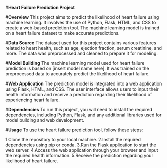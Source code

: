 #**Heart Failure Prediction Project**

#**Overview**
This project aims to predict the likelihood of heart failure using machine learning. It involves the use of Python, Flask, HTML, and CSS to create a web-based prediction tool. The machine learning model is trained on a heart failure dataset to make accurate predictions.

#**Data Source**
The dataset used for this project contains various features related to heart health, such as age, ejection fraction, serum creatinine, and more. The data was preprocessed and cleaned to prepare it for modeling.

#**Model Building**
The machine learning model used for heart failure prediction is based on [insert model name here]. It was trained on the preprocessed data to accurately predict the likelihood of heart failure.

#**Web Application**
The prediction model is integrated into a web application using Flask, HTML, and CSS. The user interface allows users to input their health information and receive a prediction regarding their likelihood of experiencing heart failure.

#**Dependencies**
To run this project, you will need to install the required dependencies, including Python, Flask, and any additional libraries used for model building and web development.

#**Usage**
To use the heart failure prediction tool, follow these steps:

1.Clone the repository to your local machine.
2.Install the required dependencies using pip or conda.
3.Run the Flask application to start the web server.
4.Access the web application through your browser and input the required health information.
5.Receive the prediction regarding your likelihood of heart failure.
